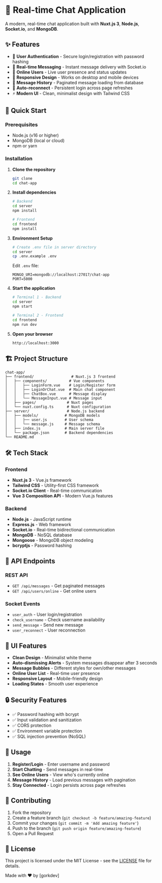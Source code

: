 # 💬 Real-time Chat Application

A modern, real-time chat application built with **Nuxt.js 3**, **Node.js**, **Socket.io**, and **MongoDB**.

## ✨ Features

- 🔐 **User Authentication** - Secure login/registration with password hashing
- 💬 **Real-time Messaging** - Instant message delivery with Socket.io
- 👥 **Online Users** - Live user presence and status updates
- 📱 **Responsive Design** - Works on desktop and mobile devices
- 💾 **Message History** - Paginated message loading from database
- 🔄 **Auto-reconnect** - Persistent login across page refreshes
- ⚡ **Modern UI** - Clean, minimalist design with Tailwind CSS

## 🚀 Quick Start

### Prerequisites

- Node.js (v16 or higher)
- MongoDB (local or cloud)
- npm or yarn

### Installation

1. **Clone the repository**

   ```bash
   git clone
   cd chat-app
   ```

2. **Install dependencies**

   ```bash
   # Backend
   cd server
   npm install

   # Frontend
   cd frontend
   npm install
   ```

3. **Environment Setup**

   ```bash
   # Create .env file in server directory
   cd server
   cp .env.example .env
   ```

   Edit `.env` file:

   ```env
   MONGO_URI=mongodb://localhost:27017/chat-app
   PORT=5000
   ```

4. **Start the application**

   ```bash
   # Terminal 1 - Backend
   cd server
   npm start

   # Terminal 2 - Frontend
   cd frontend
   npm run dev
   ```

5. **Open your browser**
   ```
   http://localhost:3000
   ```

## 🏗️ Project Structure

```
chat-app/
├── frontend/                 # Nuxt.js 3 frontend
│   ├── components/          # Vue components
│   │   ├── LoginForm.vue    # Login/Register form
│   │   ├── LoginOrChat.vue  # Main chat component
│   │   ├── ChatBox.vue      # Message display
│   │   └── MessageInput.vue # Message input
│   ├── pages/              # Nuxt pages
│   └── nuxt.config.ts      # Nuxt configuration
├── server/                 # Node.js backend
│   ├── models/            # MongoDB models
│   │   ├── user.js        # User schema
│   │   └── message.js     # Message schema
│   ├── index.js           # Main server file
│   └── package.json       # Backend dependencies
└── README.md
```

## 🛠️ Tech Stack

### Frontend

- **Nuxt.js 3** - Vue.js framework
- **Tailwind CSS** - Utility-first CSS framework
- **Socket.io Client** - Real-time communication
- **Vue 3 Composition API** - Modern Vue.js features

### Backend

- **Node.js** - JavaScript runtime
- **Express.js** - Web framework
- **Socket.io** - Real-time bidirectional communication
- **MongoDB** - NoSQL database
- **Mongoose** - MongoDB object modeling
- **bcryptjs** - Password hashing

## 🔧 API Endpoints

### REST API

- `GET /api/messages` - Get paginated messages
- `GET /api/users/online` - Get online users

### Socket Events

- `user_auth` - User login/registration
- `check_username` - Check username availability
- `send_message` - Send new message
- `user_reconnect` - User reconnection

## 🎨 UI Features

- **Clean Design** - Minimalist white theme
- **Auto-dismissing Alerts** - System messages disappear after 3 seconds
- **Message Bubbles** - Different styles for own/other messages
- **Online User List** - Real-time user presence
- **Responsive Layout** - Mobile-friendly design
- **Loading States** - Smooth user experience

## 🔒 Security Features

- ✅ Password hashing with bcrypt
- ✅ Input validation and sanitization
- ✅ CORS protection
- ✅ Environment variable protection
- ✅ SQL injection prevention (NoSQL)

## 📱 Usage

1. **Register/Login** - Enter username and password
2. **Start Chatting** - Send messages in real-time
3. **See Online Users** - View who's currently online
4. **Message History** - Load previous messages with pagination
5. **Stay Connected** - Login persists across page refreshes

## 🤝 Contributing

1. Fork the repository
2. Create a feature branch (`git checkout -b feature/amazing-feature`)
3. Commit your changes (`git commit -m 'Add amazing feature'`)
4. Push to the branch (`git push origin feature/amazing-feature`)
5. Open a Pull Request

## 📄 License

This project is licensed under the MIT License - see the [LICENSE](LICENSE) file for details.

Made with ❤️ by [gorkdev]

